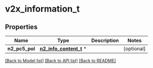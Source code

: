 # v2x_information_t

## Properties
Name | Type | Description | Notes
------------ | ------------- | ------------- | -------------
**n2_pc5_pol** | [**n2_info_content_t**](n2_info_content.md) \* |  | [optional] 

[[Back to Model list]](../README.md#documentation-for-models) [[Back to API list]](../README.md#documentation-for-api-endpoints) [[Back to README]](../README.md)


